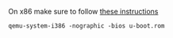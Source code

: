 On x86 make sure to follow [these instructions](https://github.com/ARM-software/u-boot/blob/master/doc/README.x86)

```
qemu-system-i386 -nographic -bios u-boot.rom
```
